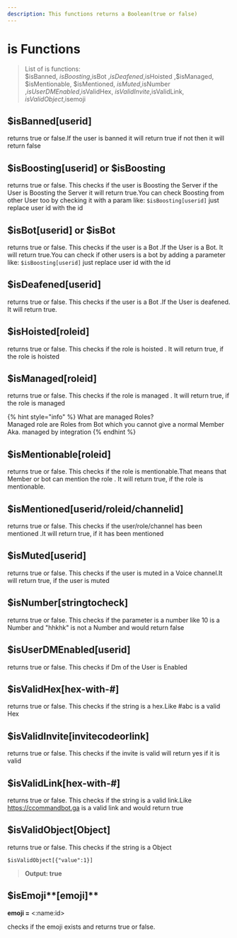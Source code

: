 ```yaml
---
description: This functions returns a Boolean(true or false)
---
```


# is Functions

> List of is functions:  
> $isBanned, $isBoosting ,$isBot ,$isDeafened ,$isHoisted ,$isManaged, $isMentionable, $isMentioned, $isMuted ,$isNumber ,$isUserDMEnabled ,$isValidHex, $isValidInvite ,$isValidLink, $isValidObject,$isemoji

## $isBanned\[userid\]    

returns true or false.If the user is banned it will return true if not then it will return false

## $isBoosting\[userid\] or $isBoosting    

returns true or false. This checks if the user is Boosting the Server if the User is Boosting the Server it will return true.You can check Boosting from other User too by checking it with a param like: `$isBoosting[userid]`  just replace user id with the id

## $isBot\[userid\] or $isBot 

returns true or false. This checks if the user is a Bot .If the User is a Bot. It will return true.You can check  if  other users is a bot by adding a parameter like: `$isBoosting[userid]`  just replace user id with the id

## $isDeafened\[userid\] 

returns true or false. This checks if the user is a Bot .If the User is deafened. It will return true.

## $isHoisted\[roleid\] 

returns true or false. This checks if the role is hoisted . It will return true, if the role is hoisted

## $isManaged\[roleid\] 

returns true or false. This checks if the role is managed . It will return true, if the role is managed

{% hint style="info" %}
What are managed Roles?  
Managed role are Roles from Bot which you cannot give a normal Member Aka. managed by integration 
{% endhint %}

## $isMentionable\[roleid\] 

returns true or false. This checks if the role is mentionable.That means that Member or bot can mention the role . It will return true, if the role is mentionable.

## $isMentioned\[userid/roleid/channelid\] 

returns true or false. This checks if the user/role/channel has been mentioned .It will return true, if it has been mentioned

## $isMuted\[userid\] 

returns true or false. This checks if the user is muted in a Voice channel.It will return true, if the user is muted

## $isNumber\[stringtocheck\] 

returns true or false. This checks if the parameter is a number like 10 is a Number and "hhkhk" is not a Number and would return false

## $isUserDMEnabled\[userid\] 

returns true or false. This checks if Dm of the User is Enabled

## $isValidHex\[hex-with-\#\] 

returns true or false. This checks if the string is a hex.Like \#abc is a valid Hex

## $isValidInvite\[invitecodeorlink\] 

returns true or false. This checks if the invite is valid will return yes if it is valid

## $isValidLink\[hex-with-\#\] 

returns true or false. This checks if the string is a valid link.Like https://ccommandbot.ga is a valid link and would return true

## $isValidObject\[Object\] 

returns true or false. This checks if the string is a Object

```text
$isValidObject[{"value":1}]
```

> **Output: true**

## $isEmoji**\[emoji\]**

**emoji =** &lt;:name:id&gt;

checks if the emoji exists and returns true or false.





